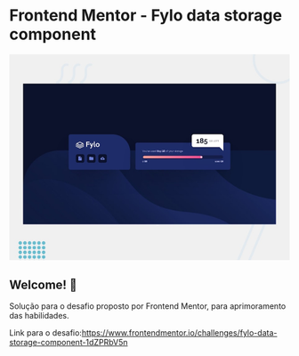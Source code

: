 # Frontend Mentor - Fylo data storage component

![Design preview for the Fylo data storage component coding challenge](./design/desktop-preview.jpg)

## Welcome! 👋

Solução para o desafio proposto por Frontend Mentor, para aprimoramento das habilidades.

Link para o desafio:https://www.frontendmentor.io/challenges/fylo-data-storage-component-1dZPRbV5n
